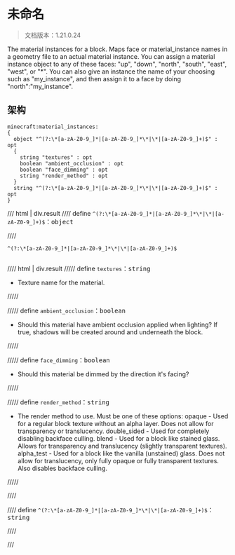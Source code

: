 # 未命名

> 文档版本：1.21.0.24

The material instances for a block. Maps face or material_instance names in a geometry file to an actual material instance. You can assign a material instance object to any of these faces: "up", "down", "north", "south", "east", "west", or "*". You can also give an instance the name of your choosing such as "my_instance", and then assign it to a face by doing "north":"my_instance".

## 架构

```mcschema
minecraft:material_instances:
{
  object "^(?:\*[a-zA-Z0-9_]*|[a-zA-Z0-9_]*\*|\*|[a-zA-Z0-9_]+)$" : opt
  {
    string "textures" : opt
    boolean "ambient_occlusion" : opt
    boolean "face_dimming" : opt
    string "render_method" : opt
  }
  string "^(?:\*[a-zA-Z0-9_]*|[a-zA-Z0-9_]*\*|\*|[a-zA-Z0-9_]+)$" : opt
}

```

/// html | div.result
//// define
`^(?:\*[a-zA-Z0-9_]*|[a-zA-Z0-9_]*\*|\*|[a-zA-Z0-9_]+)$`：<samp>object</samp>


////

<div class="language-text highlight"><span class="filename"><code>^(?:\*[a-zA-Z0-9_]*|[a-zA-Z0-9_]*\*|\*|[a-zA-Z0-9_]+)$</code></span><pre id="__code_1"><span></span></pre></div>

//// html | div.result
///// define
`textures`：<samp>string</samp>

- Texture name for the material.


/////


///// define
`ambient_occlusion`：<samp>boolean</samp>

- Should this material have ambient occlusion applied when lighting? If true, shadows will be created around and underneath the block.


/////


///// define
`face_dimming`：<samp>boolean</samp>

- Should this material be dimmed by the direction it's facing?


/////


///// define
`render_method`：<samp>string</samp>

- The render method to use. Must be one of these options: opaque - Used for a regular block texture without an alpha layer. Does not allow for transparency or translucency. double_sided - Used for completely disabling backface culling. blend - Used for a block like stained glass. Allows for transparency and translucency (slightly transparent textures). alpha_test - Used for a block like the vanilla (unstained) glass. Does not allow for translucency, only fully opaque or fully transparent textures. Also disables backface culling.


/////


////


//// define
`^(?:\*[a-zA-Z0-9_]*|[a-zA-Z0-9_]*\*|\*|[a-zA-Z0-9_]+)$`：<samp>string</samp>


////



///


